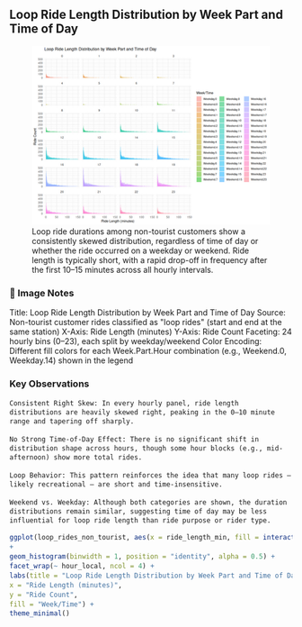 ## Loop Ride Length Distribution by Week Part and Time of Day

<figure class="float-right">
  <a href="../images/Non-Tourist_Customer_Loop_Ride_Length_Distribution.png" target="_blank" title="Select image to open full sized chart">
  <img src="../images/thumbnails/Non-Tourist_Customer_Loop_Ride_Length_Distribution.png" alt="Grid of histograms showing the distribution of loop ride durations for non-tourist customers, broken down by hour of day and by weekday versus weekend. Each subplot shows that most rides are under 15 minutes, with little variation in shape across time intervals.">
  </a>
  <figcaption>
  Loop ride durations among non-tourist customers show a consistently skewed distribution, regardless of time of day or whether the ride occurred on a weekday or weekend. Ride length is typically short, with a rapid drop-off in frequency after the first 10–15 minutes across all hourly intervals.
  </figcaption>
</figure>




### 📝 Image Notes

Title: Loop Ride Length Distribution by Week Part and Time of Day
Source: Non-tourist customer rides classified as "loop rides" (start and end at the same station)
X-Axis: Ride Length (minutes)
Y-Axis: Ride Count
Faceting: 24 hourly bins (0–23), each split by weekday/weekend
Color Encoding: Different fill colors for each Week.Part.Hour combination (e.g., Weekend.0, Weekday.14) shown in the legend

### Key Observations

    Consistent Right Skew: In every hourly panel, ride length distributions are heavily skewed right, peaking in the 0–10 minute range and tapering off sharply.

    No Strong Time-of-Day Effect: There is no significant shift in distribution shape across hours, though some hour blocks (e.g., mid-afternoon) show more total rides.

    Loop Behavior: This pattern reinforces the idea that many loop rides — likely recreational — are short and time-insensitive.

    Weekend vs. Weekday: Although both categories are shown, the duration distributions remain similar, suggesting time of day may be less influential for loop ride length than ride purpose or rider type.



```R
ggplot(loop_rides_non_tourist, aes(x = ride_length_min, fill = interaction(week_part, hour_local))) 
+
geom_histogram(binwidth = 1, position = "identity", alpha = 0.5) +
facet_wrap(~ hour_local, ncol = 4) +
labs(title = "Loop Ride Length Distribution by Week Part and Time of Day",
x = "Ride Length (minutes)",
y = "Ride Count",
fill = "Week/Time") +
theme_minimal()
```

